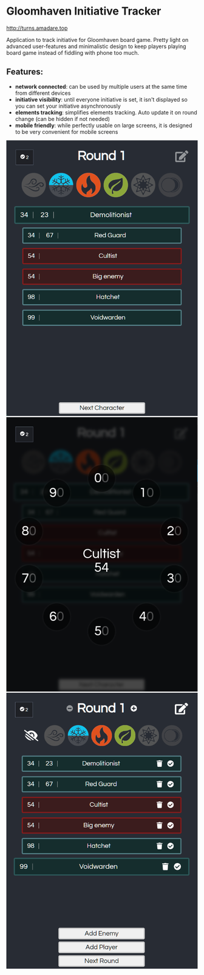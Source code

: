 # Gloomhaven Initiative Tracker

http://turns.amadare.top

Application to track initiative for Gloomhaven board game. 
Pretty light on advanced user-features and minimalistic design to keep players playing board game instead of fiddling with phone too much.

## Features:

- **network connected**: can be used by multiple users at the same time from different devices
- **initiative visibility**: until everyone initiative is set, it isn't displayed so you can set your initiative asynchronously
- **elements tracking**: simplifies elements tracking. Auto update it on round change (can be hidden if not needed)
- **mobile friendly**: while perfectly usable on large screens, it is designed to be very convenient for mobile screens

![image0](./readme/image_0.png)
![image1](./readme/image_1.png)
![image2](./readme/image_2.png)

